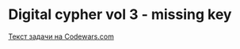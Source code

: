 <h1>Digital cypher vol 3 - missing key</h1>
<p><a href="https://www.codewars.com/kata/5930d8a4b8c2d9e11500002a">Текст задачи на Codewars.com</a></p>
